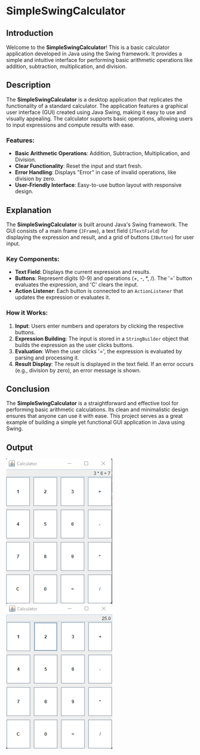 # SimpleSwingCalculator

## Introduction
Welcome to the **SimpleSwingCalculator**! This is a basic calculator application developed in Java using the Swing framework. It provides a simple and intuitive interface for performing basic arithmetic operations like addition, subtraction, multiplication, and division.

## Description
The **SimpleSwingCalculator** is a desktop application that replicates the functionality of a standard calculator. The application features a graphical user interface (GUI) created using Java Swing, making it easy to use and visually appealing. The calculator supports basic operations, allowing users to input expressions and compute results with ease. 

### Features:
- **Basic Arithmetic Operations**: Addition, Subtraction, Multiplication, and Division.
- **Clear Functionality**: Reset the input and start fresh.
- **Error Handling**: Displays "Error" in case of invalid operations, like division by zero.
- **User-Friendly Interface**: Easy-to-use button layout with responsive design.

## Explanation
The **SimpleSwingCalculator** is built around Java's Swing framework. The GUI consists of a main frame (`JFrame`), a text field (`JTextField`) for displaying the expression and result, and a grid of buttons (`JButton`) for user input.

### Key Components:
- **Text Field**: Displays the current expression and results.
- **Buttons**: Represent digits (0-9) and operations (+, -, *, /). The '=' button evaluates the expression, and 'C' clears the input.
- **Action Listener**: Each button is connected to an `ActionListener` that updates the expression or evaluates it.

### How it Works:
1. **Input**: Users enter numbers and operators by clicking the respective buttons.
2. **Expression Building**: The input is stored in a `StringBuilder` object that builds the expression as the user clicks buttons.
3. **Evaluation**: When the user clicks '=', the expression is evaluated by parsing and processing it.
4. **Result Display**: The result is displayed in the text field. If an error occurs (e.g., division by zero), an error message is shown.

## Conclusion
The **SimpleSwingCalculator** is a straightforward and effective tool for performing basic arithmetic calculations. Its clean and minimalistic design ensures that anyone can use it with ease. This project serves as a great example of building a simple yet functional GUI application in Java using Swing.

## Output
![INPUT-1](INPUT-1.png)
![OUTPUT-1](OUTPUT-1.png)